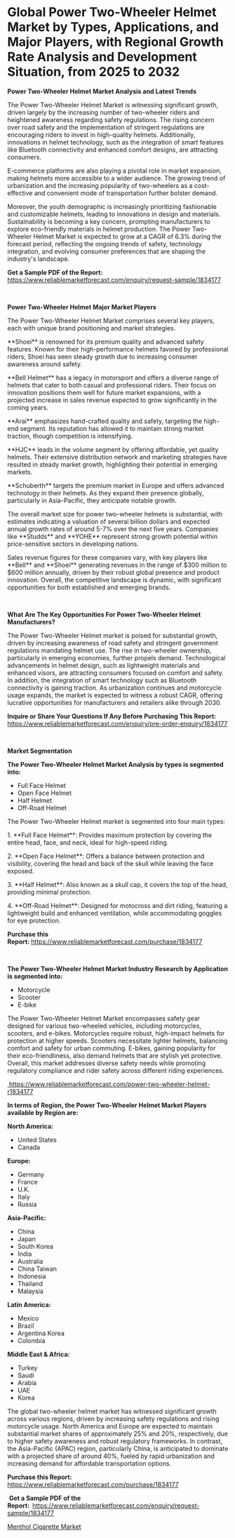 <p><h1>Global Power Two-Wheeler Helmet Market by Types, Applications, and Major Players, with Regional Growth Rate Analysis and Development Situation, from 2025 to 2032</h1></p><p><strong>Power Two-Wheeler Helmet Market Analysis and Latest Trends</strong></p>
<p><p>The Power Two-Wheeler Helmet Market is witnessing significant growth, driven largely by the increasing number of two-wheeler riders and heightened awareness regarding safety regulations. The rising concern over road safety and the implementation of stringent regulations are encouraging riders to invest in high-quality helmets. Additionally, innovations in helmet technology, such as the integration of smart features like Bluetooth connectivity and enhanced comfort designs, are attracting consumers.</p><p>E-commerce platforms are also playing a pivotal role in market expansion, making helmets more accessible to a wider audience. The growing trend of urbanization and the increasing popularity of two-wheelers as a cost-effective and convenient mode of transportation further bolster demand.</p><p>Moreover, the youth demographic is increasingly prioritizing fashionable and customizable helmets, leading to innovations in design and materials. Sustainability is becoming a key concern, prompting manufacturers to explore eco-friendly materials in helmet production. The Power Two-Wheeler Helmet Market is expected to grow at a CAGR of 6.3% during the forecast period, reflecting the ongoing trends of safety, technology integration, and evolving consumer preferences that are shaping the industry's landscape.</p></p>
<p><strong>Get a Sample PDF of the Report:&nbsp;</strong> <a href="https://www.reliablemarketforecast.com/enquiry/request-sample/1834177?utm_campaign=2298&utm_medium=2&utm_source=Github&utm_content=ia&utm_term=09022025&utm_id=power-two-wheeler-helmet">https://www.reliablemarketforecast.com/enquiry/request-sample/1834177</a></p>
<p>&nbsp;</p>
<p><strong>Power Two-Wheeler Helmet Major Market Players</strong></p>
<p><p>The Power Two-Wheeler Helmet Market comprises several key players, each with unique brand positioning and market strategies. </p><p>**Shoei** is renowned for its premium quality and advanced safety features. Known for their high-performance helmets favored by professional riders, Shoei has seen steady growth due to increasing consumer awareness around safety. </p><p>**Bell Helmet** has a legacy in motorsport and offers a diverse range of helmets that cater to both casual and professional riders. Their focus on innovation positions them well for future market expansions, with a projected increase in sales revenue expected to grow significantly in the coming years.</p><p>**Arai** emphasizes hand-crafted quality and safety, targeting the high-end segment. Its reputation has allowed it to maintain strong market traction, though competition is intensifying.</p><p>**HJC** leads in the volume segment by offering affordable, yet quality helmets. Their extensive distribution network and marketing strategies have resulted in steady market growth, highlighting their potential in emerging markets.</p><p>**Schuberth** targets the premium market in Europe and offers advanced technology in their helmets. As they expand their presence globally, particularly in Asia-Pacific, they anticipate notable growth.</p><p>The overall market size for power two-wheeler helmets is substantial, with estimates indicating a valuation of several billion dollars and expected annual growth rates of around 5-7% over the next five years. Companies like **Studds** and **YOHE** represent strong growth potential within price-sensitive sectors in developing nations.</p><p>Sales revenue figures for these companies vary, with key players like **Bell** and **Shoei** generating revenues in the range of $300 million to $600 million annually, driven by their robust global presence and product innovation. Overall, the competitive landscape is dynamic, with significant opportunities for both established and emerging brands.</p></p>
<p>&nbsp;</p>
<p><strong>What Are The Key Opportunities For Power Two-Wheeler Helmet Manufacturers?</strong></p>
<p><p>The Power Two-Wheeler Helmet market is poised for substantial growth, driven by increasing awareness of road safety and stringent government regulations mandating helmet use. The rise in two-wheeler ownership, particularly in emerging economies, further propels demand. Technological advancements in helmet design, such as lightweight materials and enhanced visors, are attracting consumers focused on comfort and safety. In addition, the integration of smart technology such as Bluetooth connectivity is gaining traction. As urbanization continues and motorcycle usage expands, the market is expected to witness a robust CAGR, offering lucrative opportunities for manufacturers and retailers alike through 2030.</p></p>
<p><strong>Inquire or Share Your Questions If Any Before Purchasing This Report:</strong> <a href="https://www.reliablemarketforecast.com/enquiry/pre-order-enquiry/1834177?utm_campaign=2298&utm_medium=2&utm_source=Github&utm_content=ia&utm_term=09022025&utm_id=power-two-wheeler-helmet">https://www.reliablemarketforecast.com/enquiry/pre-order-enquiry/1834177</a></p>
<p>&nbsp;</p>
<p><strong>Market Segmentation</strong></p>
<p><strong>The Power Two-Wheeler Helmet Market Analysis by types is segmented into:</strong></p>
<p><ul><li>Full Face Helmet</li><li>Open Face Helmet</li><li>Half Helmet</li><li>Off-Road Helmet</li></ul></p>
<p><p>The Power Two-Wheeler Helmet market is segmented into four main types: </p><p>1. **Full Face Helmet**: Provides maximum protection by covering the entire head, face, and neck, ideal for high-speed riding.</p><p>2. **Open Face Helmet**: Offers a balance between protection and visibility, covering the head and back of the skull while leaving the face exposed.</p><p>3. **Half Helmet**: Also known as a skull cap, it covers the top of the head, providing minimal protection.</p><p>4. **Off-Road Helmet**: Designed for motocross and dirt riding, featuring a lightweight build and enhanced ventilation, while accommodating goggles for eye protection.</p></p>
<p><strong>Purchase this Report:&nbsp;</strong><a href="https://www.reliablemarketforecast.com/purchase/1834177?utm_campaign=2298&utm_medium=2&utm_source=Github&utm_content=ia&utm_term=09022025&utm_id=power-two-wheeler-helmet">https://www.reliablemarketforecast.com/purchase/1834177</a></p>
<p>&nbsp;</p>
<p><strong>The Power Two-Wheeler Helmet Market Industry Research by Application is segmented into:</strong></p>
<p><ul><li>Motorcycle</li><li>Scooter</li><li>E-bike</li></ul></p>
<p><p>The Power Two-Wheeler Helmet Market encompasses safety gear designed for various two-wheeled vehicles, including motorcycles, scooters, and e-bikes. Motorcycles require robust, high-impact helmets for protection at higher speeds. Scooters necessitate lighter helmets, balancing comfort and safety for urban commuting. E-bikes, gaining popularity for their eco-friendliness, also demand helmets that are stylish yet protective. Overall, this market addresses diverse safety needs while promoting regulatory compliance and rider safety across different riding experiences.</p></p>
<p><a href="https://www.reliablemarketforecast.com/power-two-wheeler-helmet-r1834177?utm_campaign=2298&utm_medium=2&utm_source=Github&utm_content=ia&utm_term=09022025&utm_id=power-two-wheeler-helmet">&nbsp;https://www.reliablemarketforecast.com/power-two-wheeler-helmet-r1834177</a></p>
<p><strong>In terms of Region, the Power Two-Wheeler Helmet Market Players available by Region are:</strong></p>
<p>
    <p> <strong> North America: </strong>
        <ul>
            <li>United States</li>
            <li>Canada</li>
        </ul>
        </p> 
    <p> <strong> Europe: </strong>
        <ul>
            <li>Germany</li>
            <li>France</li>
            <li>U.K.</li>
            <li>Italy</li>
            <li>Russia</li>
        </ul>
        </p> 
    <p> <strong> Asia-Pacific: </strong>
        <ul>
            <li>China</li>
            <li>Japan</li>
            <li>South Korea</li>
            <li>India</li>
            <li>Australia</li>
            <li>China Taiwan</li>
            <li>Indonesia</li>
            <li>Thailand</li>
            <li>Malaysia</li>
        </ul>
        </p> 
    <p> <strong> Latin America: </strong>
        <ul>
            <li>Mexico</li>
            <li>Brazil</li>
            <li>Argentina Korea</li>
            <li>Colombia</li>
        </ul>
        </p> 
    <p> <strong> Middle East & Africa: </strong>
        <ul>
            <li>Turkey</li>
            <li>Saudi</li>
            <li>Arabia</li>
            <li>UAE</li>
            <li>Korea</li>
        </ul>
    </p>
    </p>
<p><p>The global two-wheeler helmet market has witnessed significant growth across various regions, driven by increasing safety regulations and rising motorcycle usage. North America and Europe are expected to maintain substantial market shares of approximately 25% and 20%, respectively, due to higher safety awareness and robust regulatory frameworks. In contrast, the Asia-Pacific (APAC) region, particularly China, is anticipated to dominate with a projected share of around 40%, fueled by rapid urbanization and increasing demand for affordable transportation options.</p></p>
<p><strong>Purchase this Report: </strong><a href="https://www.reliablemarketforecast.com/purchase/1834177?utm_campaign=2298&utm_medium=2&utm_source=Github&utm_content=ia&utm_term=09022025&utm_id=power-two-wheeler-helmet">https://www.reliablemarketforecast.com/purchase/1834177</a></p>
<p>&nbsp;<strong>Get a Sample PDF of the Report:&nbsp;&nbsp;</strong><a href="https://www.reliablemarketforecast.com/enquiry/request-sample/1834177?utm_campaign=2298&utm_medium=2&utm_source=Github&utm_content=ia&utm_term=09022025&utm_id=power-two-wheeler-helmet">https://www.reliablemarketforecast.com/enquiry/request-sample/1834177</a></p>
<p><strong></strong></p>
<p><p><a href="https://github.com/maclarensidney/Market-Research-Report-List-1/blob/main/menthol-cigarette-market.md?utm_campaign=2298&utm_medium=2&utm_source=Github&utm_content=ia&utm_term=09022025&utm_id=power-two-wheeler-helmet">Menthol Cigarette Market</a></p></p>